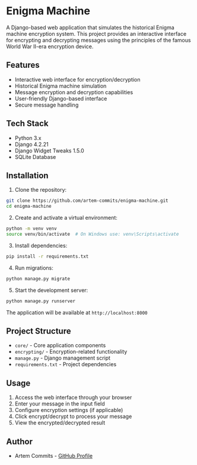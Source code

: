 # Enigma Machine

A Django-based web application that simulates the historical Enigma machine encryption system. This project provides an interactive interface for encrypting and decrypting messages using the principles of the famous World War II-era encryption device.

## Features

- Interactive web interface for encryption/decryption
- Historical Enigma machine simulation
- Message encryption and decryption capabilities
- User-friendly Django-based interface
- Secure message handling

## Tech Stack

- Python 3.x
- Django 4.2.21
- Django Widget Tweaks 1.5.0
- SQLite Database

## Installation

1. Clone the repository:
```bash
git clone https://github.com/artem-commits/enigma-machine.git
cd enigma-machine
```

2. Create and activate a virtual environment:
```bash
python -m venv venv
source venv/bin/activate  # On Windows use: venv\Scripts\activate
```

3. Install dependencies:
```bash
pip install -r requirements.txt
```

4. Run migrations:
```bash
python manage.py migrate
```

5. Start the development server:
```bash
python manage.py runserver
```

The application will be available at `http://localhost:8000`

## Project Structure

- `core/` - Core application components
- `encrypting/` - Encryption-related functionality
- `manage.py` - Django management script
- `requirements.txt` - Project dependencies
## Usage

1. Access the web interface through your browser
2. Enter your message in the input field
3. Configure encryption settings (if applicable)
4. Click encrypt/decrypt to process your message
5. View the encrypted/decrypted result

## Author

- Artem Commits - [GitHub Profile](https://github.com/artem-commits)
